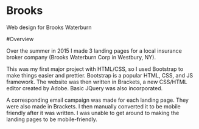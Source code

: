 # Brooks
Web design for Brooks Waterburn

#Overview

Over the summer in 2015 I made 3 landing pages for a local insurance broker company (Brooks Waterburn Corp in Westbury, NY). 

This was my first major project with HTML/CSS, so I used Bootstrap to make things easier and prettier. Bootstrap is a popular HTML, CSS, and JS framework. The website was then written in Brackets, a new CSS/HTML editor created by Adobe. Basic JQuery was also incorporated.

A corresponding email campaign was made for each landing page. They were also made in Brackets. I then manually converted it to be mobile friendly after it was written. I was unable to get around to making the landing pages to be mobile-friendly.
